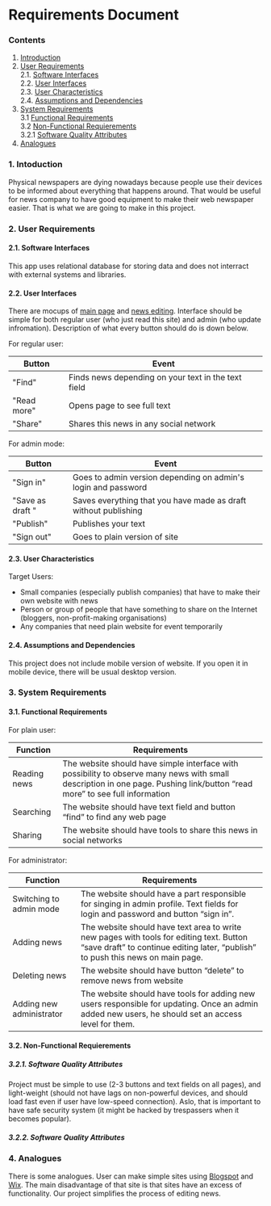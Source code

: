 # Requirements Document
### Contents
1. [Introduction](#1)
2. [User Requirements](#2) <br>
  2.1. [Software Interfaces](#2.1) <br>
  2.2. [User Interfaces](#2.2) <br>
  2.3. [User Characteristics](#2.3) <br>
  2.4. [Assumptions and Dependencies](#2.4) <br>
3. [System Requirements](#3.) <br>
  3.1 [Functional Requirements](#3.1) <br>
  3.2 [Non-Functional Requierements](#3.2) <br>
    3.2.1 [Software Quality Attributes](#3.2.1) <br>
4. [Analogues](#4) <br>

### 1\. Intoduction <a name="1"></a>
Physical newspapers are dying nowadays because people use their devices to be informed about everything that happens around. That would be useful for news company to have good equipment to make their web newspaper easier.
That is what we are going to make in this project.

### 2\. User Requirements <a name="2"></a>
#### 2.1\. Software Interfaces <a name="2.1"></a>
This app uses relational database for storing data and does not interract with external systems and libraries.
#### 2.2\. User Interfaces <a name="2.2"></a>
There are mocups of [main page](https://raw.githubusercontent.com/peekhovsky/trtpo-news-portal-2018/master/docs/Mockups/main-page.png) and [news editing](https://raw.githubusercontent.com/peekhovsky/trtpo-news-portal-2018/master/docs/Mockups/news-editing.png).
Interface should be simple for both regular user (who just read this site) and admin (who update infromation). Description of what every button should do is down below.

For regular user:

Button | Event
--- | ---
"Find" | Finds news depending on your text in the text field
"Read more" | Opens page to see full text
"Share" | Shares this news in any social network

For admin mode: 

Button | Event
--- | ---
"Sign in" | Goes to admin version depending on admin's login and password 
"Save as draft " | Saves everything that you have made as draft without publishing 
"Publish" | Publishes your text
"Sign out" | Goes to plain version of site

 
#### 2.3\. User Characteristics <a name="2.3"></a>
Target Users:
* Small companies (especially publish companies) that have to make their own website with news
* Person or group of people that have something to share on the Internet (bloggers, non-profit-making organisations)
* Any companies that need plain website for event temporarily

#### 2.4\. Assumptions and Dependencies <a name="2.4"></a>
This project does not include mobile version of website. If you open it in mobile device, there will be usual desktop version. 

### 3\. System Requirements <a name="3"></a>

#### 3.1\. Functional Requirements <a name="3.1"></a>

For plain user:

Function | Requirements
--- | ---
Reading news | The website should have simple interface with possibility to observe many news with small description in one page. Pushing link/button “read more” to see full information
Searching |   The website should have text field and button “find” to find any web page
Sharing | The website should have tools to share this news in social networks

For administrator:

Function | Requirements
--- | ---
Switching to admin mode |  The website should have a part responsible for singing in admin profile. Text fields for login and password and button “sign in”.
Adding news |  The website should have text area to write new pages with tools for editing text. Button “save draft” to continue editing later, “publish” to push this news on main page.
Deleting news |  The website should have button “delete” to remove news from website
Adding new administrator | The website should have tools for adding new users responsible for updating. Once an admin added new users, he should set an access level for them.  


#### 3.2\. Non-Functional Requierements <a name="3.2"></a>
##### 3.2.1\. Software Quality Attributes <a name="3.2.1"></a>
Project must be simple to use (2-3 buttons and text fields on all pages), and light-weight (should not have lags on non-powerful devices, and should load fast even if user have low-speed connection). Aslo, that is important to have safe security system (it might be hacked by trespassers when it becomes popular).  

##### 3.2.2\. Software Quality Attributes <a name="3.2.1"></a>

### 4\. Analogues <a name="4"></a>
There is some analogues. User can make simple sites using [Blogspot](https://www.blogger.com/) and [Wix](https://wix.com/). The main disadvantage of that site is that sites have an excess of functionality. Our project simplifies the process of editing news. 
